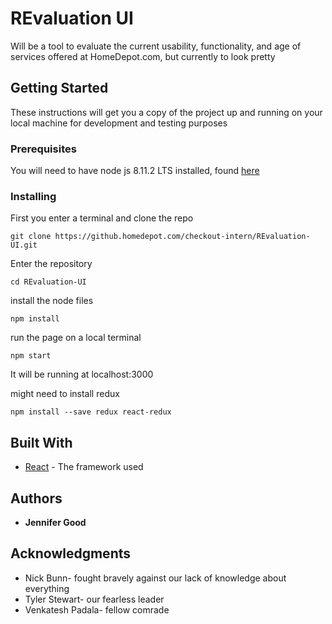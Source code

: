 # REvaluation UI

Will be a tool to evaluate the current usability, functionality, and age of services offered at HomeDepot.com, but currently to look pretty

## Getting Started

These instructions will get you a copy of the project up and running on your local machine for development and testing purposes

### Prerequisites

You will need to have node js 8.11.2 LTS installed, found [here](https://nodejs.org/en/)


### Installing

First you enter a terminal and clone the repo

```
git clone https://github.homedepot.com/checkout-intern/REvaluation-UI.git
```

Enter the repository

```
cd REvaluation-UI
```

install the node files

```
npm install
```

run the page on a local terminal

```
npm start
```

It will be running at localhost:3000

might need to install redux

```
npm install --save redux react-redux
```


## Built With

* [React](https://reactjs.org/) - The framework used



## Authors

* **Jennifer Good**


## Acknowledgments

* Nick Bunn- fought bravely against our lack of knowledge about everything
* Tyler Stewart- our fearless leader
* Venkatesh Padala- fellow comrade
